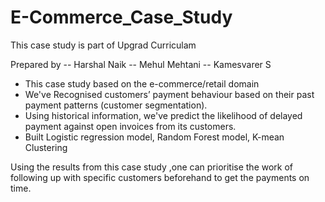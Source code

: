 # E-Commerce_Case_Study
This case study is part of Upgrad Curriculam

Prepared by
-- Harshal Naik
-- Mehul Mehtani
-- Kamesvarer S


- This case study based on the e-commerce/retail domain
- We've Recognised customers’ payment behaviour based on their past payment patterns (customer segmentation).
- Using historical information, we've predict the likelihood of delayed payment against open invoices from its customers.
- Built Logistic regression model, Random Forest model, K-mean Clustering

Using the results from this  case study ,one can prioritise the work of following up with specific customers beforehand to get the payments on time.
